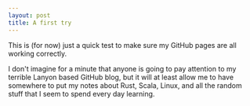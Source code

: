 ```yaml
---
layout: post
title: A first try
---
```


This is (for now) just a quick test to make sure my GitHub pages are all working correctly.

I don't imagine for a minute that anyone is going to pay attention to
my terrible Lanyon based GitHub blog, but it will at least allow me
to have somewhere to put my notes about Rust, Scala, Linux, and all the random
stuff that I seem to spend every day learning.
